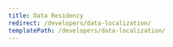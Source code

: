 ```yaml
---
title: Data Residency
redirect: /developers/data-localization/
templatePath: /developers/data-localization/
---
```

